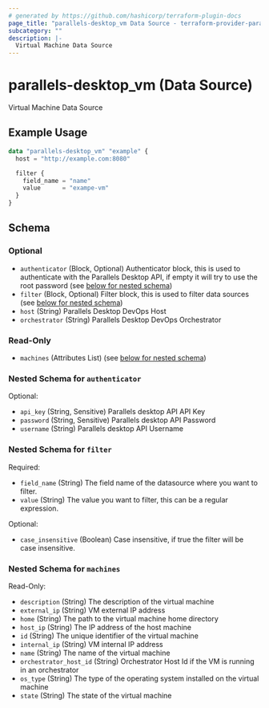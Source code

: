 ```yaml
---
# generated by https://github.com/hashicorp/terraform-plugin-docs
page_title: "parallels-desktop_vm Data Source - terraform-provider-parallels-desktop"
subcategory: ""
description: |-
  Virtual Machine Data Source
---
```


# parallels-desktop_vm (Data Source)

Virtual Machine Data Source

## Example Usage

```terraform
data "parallels-desktop_vm" "example" {
  host = "http://example.com:8080"

  filter {
    field_name = "name"
    value      = "exampe-vm"
  }
}
```

<!-- schema generated by tfplugindocs -->
## Schema

### Optional

- `authenticator` (Block, Optional) Authenticator block, this is used to authenticate with the Parallels Desktop API, if empty it will try to use the root password (see [below for nested schema](#nestedblock--authenticator))
- `filter` (Block, Optional) Filter block, this is used to filter data sources (see [below for nested schema](#nestedblock--filter))
- `host` (String) Parallels Desktop DevOps Host
- `orchestrator` (String) Parallels Desktop DevOps Orchestrator

### Read-Only

- `machines` (Attributes List) (see [below for nested schema](#nestedatt--machines))

<a id="nestedblock--authenticator"></a>
### Nested Schema for `authenticator`

Optional:

- `api_key` (String, Sensitive) Parallels desktop API API Key
- `password` (String, Sensitive) Parallels desktop API Password
- `username` (String) Parallels desktop API Username


<a id="nestedblock--filter"></a>
### Nested Schema for `filter`

Required:

- `field_name` (String) The field name of the datasource where you want to filter.
- `value` (String) The value you want to filter, this can be a regular expression.

Optional:

- `case_insensitive` (Boolean) Case insensitive, if true the filter will be case insensitive.


<a id="nestedatt--machines"></a>
### Nested Schema for `machines`

Read-Only:

- `description` (String) The description of the virtual machine
- `external_ip` (String) VM external IP address
- `home` (String) The path to the virtual machine home directory
- `host_ip` (String) The IP address of the host machine
- `id` (String) The unique identifier of the virtual machine
- `internal_ip` (String) VM internal IP address
- `name` (String) The name of the virtual machine
- `orchestrator_host_id` (String) Orchestrator Host Id if the VM is running in an orchestrator
- `os_type` (String) The type of the operating system installed on the virtual machine
- `state` (String) The state of the virtual machine

